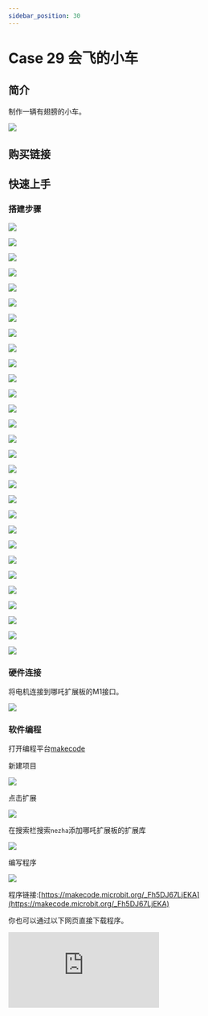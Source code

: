```yaml
---
sidebar_position: 30
---
```


# Case 29 会飞的小车

## 简介

制作一辆有翅膀的小车。

![](./images/nezha-inventors-kit-v2-case-29-01.png)

## 购买链接



## 快速上手

### 搭建步骤

![](./images/nezha-inventors-kit-v2-step-29-01.png)

![](./images/nezha-inventors-kit-v2-step-29-02.png)

![](./images/nezha-inventors-kit-v2-step-29-03.png)

![](./images/nezha-inventors-kit-v2-step-29-04.png)

![](./images/nezha-inventors-kit-v2-step-29-05.png)

![](./images/nezha-inventors-kit-v2-step-29-06.png)

![](./images/nezha-inventors-kit-v2-step-29-07.png)

![](./images/nezha-inventors-kit-v2-step-29-08.png)

![](./images/nezha-inventors-kit-v2-step-29-09.png)

![](./images/nezha-inventors-kit-v2-step-29-10.png)

![](./images/nezha-inventors-kit-v2-step-29-11.png)

![](./images/nezha-inventors-kit-v2-step-29-12.png)

![](./images/nezha-inventors-kit-v2-step-29-13.png)

![](./images/nezha-inventors-kit-v2-step-29-14.png)

![](./images/nezha-inventors-kit-v2-step-29-15.png)

![](./images/nezha-inventors-kit-v2-step-29-16.png)

![](./images/nezha-inventors-kit-v2-step-29-17.png)

![](./images/nezha-inventors-kit-v2-step-29-18.png)

![](./images/nezha-inventors-kit-v2-step-29-19.png)

![](./images/nezha-inventors-kit-v2-step-29-20.png)

![](./images/nezha-inventors-kit-v2-step-29-21.png)

![](./images/nezha-inventors-kit-v2-step-29-22.png)

![](./images/nezha-inventors-kit-v2-step-29-23.png)

![](./images/nezha-inventors-kit-v2-step-29-24.png)

![](./images/nezha-inventors-kit-v2-step-29-25.png)

![](./images/nezha-inventors-kit-v2-step-29-26.png)

![](./images/nezha-inventors-kit-v2-step-29-27.png)

![](./images/nezha-inventors-kit-v2-step-29-28.png)

![](./images/nezha-inventors-kit-v2-step-29-29.png)

### 硬件连接

将电机连接到哪吒扩展板的M1接口。

![](./images/nezha-inventors-kit-v2-case-07-02.png)

### 软件编程

打开编程平台[makecode](https://makecode.microbit.org/#)

新建项目

![](./images/nezha-inventors-kit-v2-case-19-03.png)

点击扩展

![](./images/nezha-inventors-kit-v2-case-19-04.png)


在搜索栏搜索`nezha`添加哪吒扩展板的扩展库

![](./images/nezha-inventors-kit-v2-case-19-06.png)

编写程序

![](./images/nezha-inventors-kit-v2-case-29-07.png)


程序链接:[https://makecode.microbit.org/_Fh5DJ67LjEKA](https://makecode.microbit.org/_Fh5DJ67LjEKA)

你也可以通过以下网页直接下载程序。

<div
    style={{
        position: 'relative',
        paddingBottom: '60%',
        overflow: 'hidden',
    }}
>
    <iframe
        src="https://makecode.microbit.org/_Fh5DJ67LjEKA"
        frameborder="0"
        sandbox="allow-popups allow-forms allow-scripts allow-same-origin"
        style={{
            position: 'absolute',
            width: '100%',
            height: '100%',
        }}
    />
</div>

### 现象

按下micro:bit上的A键，小车一边向前行驶一边煽动翅膀，按下micro:bit上的B键，小车停止行驶。

![](./images/nezha-inventors-kit-v2-case-29.gif)
